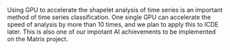 Using GPU to accelerate the shapelet analysis of time series is an important method of time series classification. One single GPU can accelerate the speed of analysis by more than 10 times, and we plan to apply this to ICDE later. This is also one of our impotant AI achievements to be implemented on the Matrix project.
